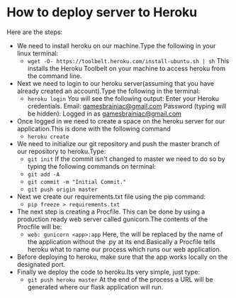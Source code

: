 # How to deploy server to Heroku

Here are the steps:

* We need to install heroku on our machine.Type the following in your linux terminal:
	* ```wget -O- https://toolbelt.heroku.com/install-ubuntu.sh | sh```
  This installs the Heroku Toolbelt on your machine to access heroku from the command line.
* Next we need to login to our heroku server(assuming that you have already created an account).Type the following in the terminal:
	* ```heroku login```
  You will see the following output:
	Enter your Heroku credentials.
	Email: gamesbrainiac@gmail.com
	Password (typing will be hidden):
	Logged in as gamesbrainiac@gmail.com
* Once logged in we need to create a space on the heroku server for our application.This is done with the following command
	* ```heroku create```
* We need to initialize our git repository and push the master branch of our repository to heroku.Type:
	* ```git init```
  If the commit isn't changed to master we need to do so by typing the following commands on terminal:
	* ```git add -A```
	* ```git commit -m "Initial Commit."```
	* ```git push origin master```
* Next we create our requirements.txt file using the pip command:
	* ```pip freeze > requirements.txt```
* The next step is creating a Procfile. This can be done by using a production ready web server called gunicorn.The contents of   the Procfile will be:
	* ```web: gunicorn <app>:app```
  Here, the <app> will be replaced by the name of the application without the .py at its end.Basically a Procfile tells heroku   what to name our process which runs our   web application.
* Before deploying to heroku, make sure that the app works locally on the designated port.
* Finally we deploy the code to heroku.Its very simple, just type:
	* ```git push heroku master```
  At the end of the process a URL will be generated where our flask application will run.

